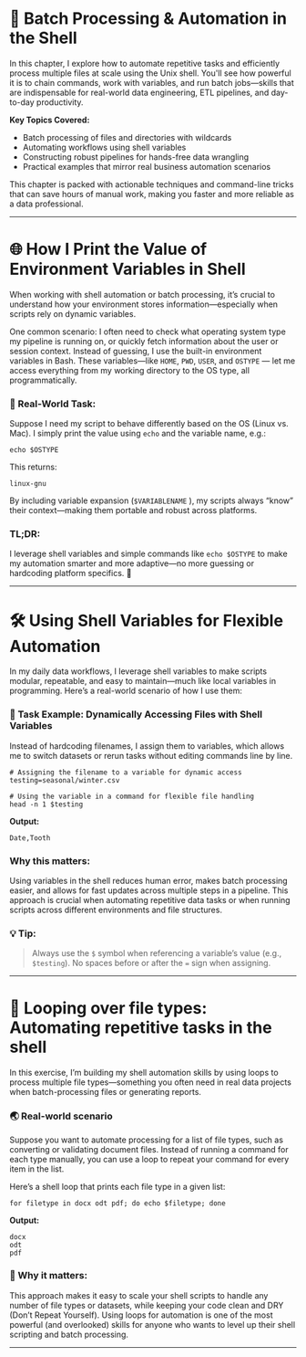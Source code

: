 # 🚦 Batch Processing & Automation in the Shell
In this chapter, I explore how to automate repetitive tasks and efficiently process multiple files at scale using the Unix shell. You'll see how powerful it is to chain commands, work with variables, and run batch jobs—skills that are indispensable for real-world data engineering, ETL pipelines, and day-to-day productivity.

**Key Topics Covered:**
* Batch processing of files and directories with wildcards
* Automating workflows using shell variables
* Constructing robust pipelines for hands-free data wrangling
* Practical examples that mirror real business automation scenarios

This chapter is packed with actionable techniques and command-line tricks that can save hours of manual work, making you faster and more reliable as a data professional.

---

# 🌐 How I Print the Value of Environment Variables in Shell
When working with shell automation or batch processing, it’s crucial to understand how your environment stores information—especially when scripts rely on dynamic variables.

One common scenario: I often need to check what operating system type my pipeline is running on, or quickly fetch information about the user or session context. Instead of guessing, I use the built-in environment variables in Bash. These variables—like ```HOME```, ```PWD```, ```USER```, and ```OSTYPE``` — let me access everything from my working directory to the OS type, all programmatically.

### 📍 Real-World Task:
Suppose I need my script to behave differently based on the OS (Linux vs. Mac). I simply print the value using ```echo``` and the variable name, e.g.:

```echo $OSTYPE``` 

This returns:

```linux-gnu``` 

By including variable expansion (```$VARIABLENAME``` ), my scripts always “know” their context—making them portable and robust across platforms.

### TL;DR:
I leverage shell variables and simple commands like ```echo $OSTYPE``` to make my automation smarter and more adaptive—no more guessing or hardcoding platform specifics. 🚀

---

# 🛠️ Using Shell Variables for Flexible Automation
In my daily data workflows, I leverage shell variables to make scripts modular, repeatable, and easy to maintain—much like local variables in programming. Here’s a real-world scenario of how I use them:

### 🎯 Task Example: Dynamically Accessing Files with Shell Variables
Instead of hardcoding filenames, I assign them to variables, which allows me to switch datasets or rerun tasks without editing commands line by line.

```
# Assigning the filename to a variable for dynamic access
testing=seasonal/winter.csv

# Using the variable in a command for flexible file handling
head -n 1 $testing
```

**Output:**

```Date,Tooth```

### Why this matters:
Using variables in the shell reduces human error, makes batch processing easier, and allows for fast updates across multiple steps in a pipeline. This approach is crucial when automating repetitive data tasks or when running scripts across different environments and file structures.

### 💡 Tip: 
> Always use the ```$``` symbol when referencing a variable’s value (e.g., ```$testing```). No spaces before or after the ```=``` sign when assigning.

---

# 🔁 Looping over file types: Automating repetitive tasks in the shell
In this exercise, I’m building my shell automation skills by using loops to process multiple file types—something you often need in real data projects when batch-processing files or generating reports.

### 🌏 Real-world scenario
Suppose you want to automate processing for a list of file types, such as converting or validating document files. Instead of running a command for each type manually, you can use a loop to repeat your command for every item in the list.

Here’s a shell loop that prints each file type in a given list:

```for filetype in docx odt pdf; do echo $filetype; done```

**Output:**
```
docx
odt
pdf
```

### 🎯 Why it matters:
This approach makes it easy to scale your shell scripts to handle any number of file types or datasets, while keeping your code clean and DRY (Don’t Repeat Yourself). Using loops for automation is one of the most powerful (and overlooked) skills for anyone who wants to level up their shell scripting and batch processing.

---

